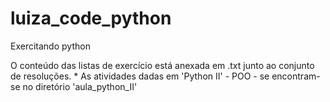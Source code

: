 # luiza_code_python
Exercitando python 

O conteúdo das listas de exercício está anexada em .txt junto ao conjunto de resoluções.
    * As atividades dadas em 'Python II' - POO - se encontram-se no diretório 'aula_python_II'
